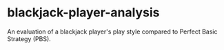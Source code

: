 # blackjack-player-analysis
An evaluation of a blackjack player's play style compared to Perfect Basic Strategy (PBS). 
